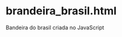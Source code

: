 # brandeira_brasil.html
Bandeira do brasil criada no JavaScript 

<canvas width="600" height="400"></canvas>

<script>
	
	var tela = document.querySelector('canvas');
	var pincel = tela.getContext('2d');

	//quadrado verde da banceira
	pincel.fillStyle ="green";
	pincel.fillRect(0,0,600,400);
	pincel.fill();

  // losango
  pincel.fillStyle = "yellow"
	pincel.beginPath();
	pincel.moveTo(300, 50);
	pincel.lineTo(50, 200);
	pincel.lineTo(550,200);
	pincel.fill();

	// losango
  pincel.fillStyle = "yellow"
	pincel.beginPath();
	pincel.moveTo(300, 350);
	pincel.lineTo(50, 200);
	pincel.lineTo(550,200);
	pincel.fill();

	// circulo azul 
	pincel.fillStyle = "darkblue";
	pincel.beginPath();
	pincel.arc(300, 200, 100, 0, 2*3.14);
	pincel.fill();

	

	
	

</script>
